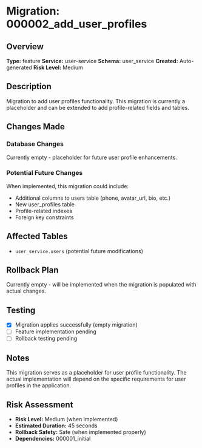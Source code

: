 # Migration: 000002_add_user_profiles

## Overview
**Type:** feature
**Service:** user-service
**Schema:** user_service
**Created:** Auto-generated
**Risk Level:** Medium

## Description
Migration to add user profiles functionality. This migration is currently a placeholder and can be extended to add profile-related fields and tables.

## Changes Made

### Database Changes
Currently empty - placeholder for future user profile enhancements.

### Potential Future Changes
When implemented, this migration could include:
- Additional columns to users table (phone, avatar_url, bio, etc.)
- New user_profiles table
- Profile-related indexes
- Foreign key constraints

## Affected Tables
- `user_service.users` (potential future modifications)

## Rollback Plan
Currently empty - will be implemented when the migration is populated with actual changes.

## Testing
- [x] Migration applies successfully (empty migration)
- [ ] Feature implementation pending
- [ ] Rollback testing pending

## Notes
This migration serves as a placeholder for user profile functionality. The actual implementation will depend on the specific requirements for user profiles in the application.

## Risk Assessment
- **Risk Level:** Medium (when implemented)
- **Estimated Duration:** 45 seconds
- **Rollback Safety:** Safe (when implemented properly)
- **Dependencies:** 000001_initial